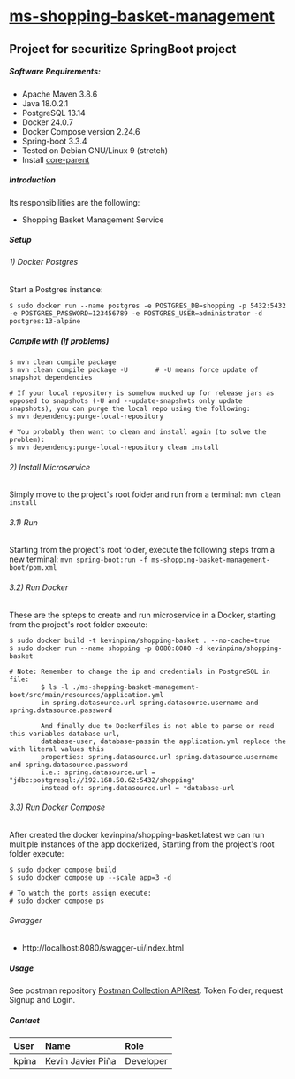 # [ms-shopping-basket-management](https://github.com/kevinxjavier/ms-shopping-basket-management.git)

## Project for securitize SpringBoot project 

##### Software Requirements:
* Apache Maven 3.8.6
* Java 18.0.2.1
* PostgreSQL 13.14
* Docker 24.0.7
* Docker Compose version 2.24.6
* Spring-boot 3.3.4
* Tested on Debian GNU/Linux 9 (stretch)
* Install [core-parent](https://github.com/kevinxjavier/core-parent.git)

##### Introduction

Its responsibilities are the following:
* Shopping Basket Management Service

##### Setup

###### 1) Docker Postgres
Start a Postgres instance: 
```
$ sudo docker run --name postgres -e POSTGRES_DB=shopping -p 5432:5432 -e POSTGRES_PASSWORD=123456789 -e POSTGRES_USER=administrator -d postgres:13-alpine
```

##### Compile with (If problems)
```
$ mvn clean compile package
$ mvn clean compile package -U       # -U means force update of snapshot dependencies

# If your local repository is somehow mucked up for release jars as opposed to snapshots (-U and --update-snapshots only update snapshots), you can purge the local repo using the following:
$ mvn dependency:purge-local-repository

# You probably then want to clean and install again (to solve the problem):
$ mvn dependency:purge-local-repository clean install
```

###### 2) Install Microservice
Simply move to the project's root folder and run from a terminal:
`mvn clean install`

###### 3.1) Run
Starting from the project's root folder, execute the following steps from a new terminal:
`mvn spring-boot:run -f ms-shopping-basket-management-boot/pom.xml`

###### 3.2) Run Docker
These are the spteps to create and run microservice in a Docker, starting from the project's root folder execute:
```
$ sudo docker build -t kevinpina/shopping-basket . --no-cache=true    
$ sudo docker run --name shopping -p 8080:8080 -d kevinpina/shopping-basket

# Note: Remember to change the ip and credentials in PostgreSQL in file: 
        $ ls -l ./ms-shopping-basket-management-boot/src/main/resources/application.yml
        in spring.datasource.url spring.datasource.username and spring.datasource.password
        
        And finally due to Dockerfiles is not able to parse or read this variables database-url, 
        database-user, database-passin the application.yml replace the with literal values this 
        properties: spring.datasource.url spring.datasource.username and spring.datasource.password
        i.e.: spring.datasource.url = "jdbc:postgresql://192.168.50.62:5432/shopping"
        instead of: spring.datasource.url = *database-url
```

###### 3.3) Run Docker Compose
After created the docker kevinpina/shopping-basket:latest we can run multiple instances of the app dockerized, 
Starting from the project's root folder execute: 
```
$ sudo docker compose build
$ sudo docker compose up --scale app=3 -d

# To watch the ports assign execute:
# sudo docker compose ps
```

###### Swagger
- http://localhost:8080/swagger-ui/index.html

##### Usage
See postman repository [Postman Collection APIRest](https://github.com/kevinxjavier/postman-apirest.git). Token Folder, request Signup and Login.

##### Contact

| User    | Name                     | Role       |
|:--------|:-------------------------|:-----------|
| kpina   | Kevin Javier Piña        | Developer  |
